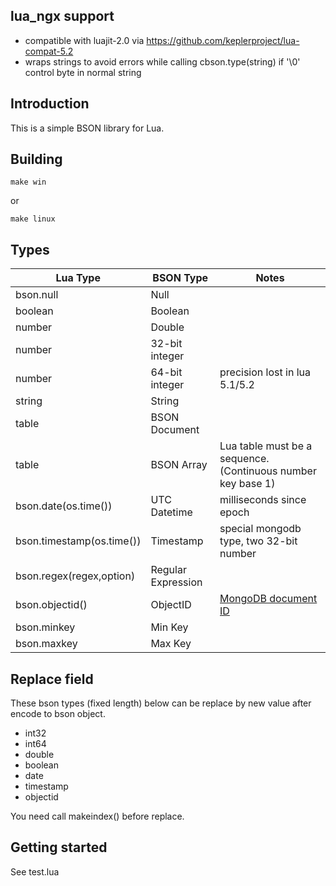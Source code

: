 ## lua_ngx support

* compatible with luajit-2.0 via https://github.com/keplerproject/lua-compat-5.2
* wraps strings to avoid errors while calling cbson.type(string) if '\0' control byte in normal string

## Introduction

This is a simple BSON library for Lua. 

## Building

```
make win
```
or
```
make linux
```

## Types

<table>
<th>Lua Type</th><th>BSON Type</th><th>Notes</th>
<tbody>
<tr><td>bson.null</td><td>Null</td><td></td></tr>
<tr><td>boolean</td><td>Boolean</td><td></td></tr>
<tr><td>number</td><td>Double</td><td></td></tr>
<tr><td>number</td><td>32-bit integer</td><td></td></tr>
<tr><td>number</td><td>64-bit integer</td><td>precision lost in lua 5.1/5.2</td></tr>
<tr><td>string</td><td>String</td><td></td></tr>
<tr><td>table</td><td>BSON Document</td><td></td></tr>
<tr><td>table</td><td>BSON Array</td><td>Lua table must be a sequence. (Continuous number key base 1)</td></tr>
<tr><td>bson.date(os.time())</td><td>UTC Datetime</td><td>milliseconds since epoch</td></tr>
<tr><td>bson.timestamp(os.time())</td><td>Timestamp</td><td>special mongodb type, two 32-bit number</td></tr>
<tr><td>bson.regex(regex,option)</td><td>Regular Expression</td><td></td></tr>	
<tr><td>bson.objectid()</td><td>ObjectID</td><td><a href="http://www.mongodb.org/display/DOCS/Object+IDs">MongoDB document ID</a></td></tr>
<tr><td>bson.minkey</td><td>Min Key</td><td></td></tr>
<tr><td>bson.maxkey</td><td>Max Key</td><td></td></tr>
<tbody>
</table>

## Replace field

These bson types (fixed length) below can be replace by new value after encode to bson object.

* int32
* int64
* double
* boolean
* date
* timestamp
* objectid

You need call makeindex() before replace.

## Getting started

See test.lua
